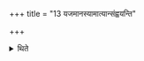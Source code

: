+++
title = "13 यजमानस्यामात्यान्संह्वयन्ति"

+++

<details><summary>थिते</summary>

यजमानस्यामात्यान्संह्वयन्ति १३
</details>
